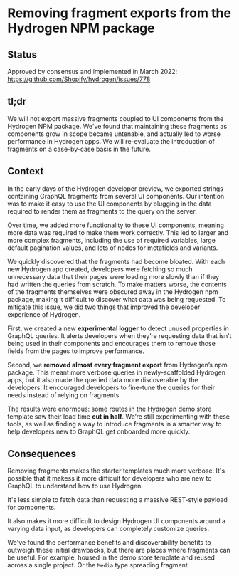 # Removing fragment exports from the Hydrogen NPM package

## Status

Approved by consensus and implemented in March 2022: https://github.com/Shopify/hydrogen/issues/778

## tl;dr

We will not export massive fragments coupled to UI components from the Hydrogen NPM package. We've found that maintaining these fragments as components grow in scope became untenable, and actually led to worse performance in Hydrogen apps. We will re-evaluate the introduction of fragments on a case-by-case basis in the future.

## Context

In the early days of the Hydrogen developer preview, we exported strings containing GraphQL fragments from several UI components. Our intention was to make it easy to use the UI components by plugging in the data required to render them as fragments to the query on the server.

Over time, we added more functionality to these UI components, meaning more data was required to make them work correctly. This led to larger and more complex fragments, including the use of required variables, large default pagination values, and lots of nodes for metafields and variants.

We quickly discovered that the fragments had become bloated. With each new Hydrogen app created, developers were fetching so much unnecessary data that their pages were loading more slowly than if they had written the queries from scratch. To make matters worse, the contents of the fragments themselves were obscured away in the Hydrogen npm package, making it difficult to discover what data was being requested. To mitigate this issue, we did two things that improved the developer experience of Hydrogen.

First, we created a new **experimental logger** to detect unused properties in GraphQL queries. It alerts developers when they’re requesting data that isn’t being used in their components and encourages them to remove those fields from the pages to improve performance.

Second, we **removed almost every fragment export** from Hydrogen’s npm package. This meant more verbose queries in newly-scaffolded Hydrogen apps, but it also made the queried data more discoverable by the developers. It encouraged developers to fine-tune the queries for their needs instead of relying on fragments.

The results were enormous: some routes in the Hydrogen demo store template saw their load time **cut in half**. We’re still experimenting with these tools, as well as finding a way to introduce fragments in a smarter way to help developers new to GraphQL get onboarded more quickly.

## Consequences

Removing fragments makes the starter templates much more verbose. It's possible that it makess it more difficult for developers who are new to GraphQL to understand how to use Hydrogen.

It's less simple to fetch data than requesting a massive REST-style payload for components.

It also makes it more difficult to design Hydrogen UI components around a varying data input, as developers can completely customize queries.

We've found the performance benefits and discoverability benefits to outweigh these initial drawbacks, but there are places where fragments can be useful. For example, housed in the demo store template and reused across a single project. Or the `Media` type spreading fragment.

